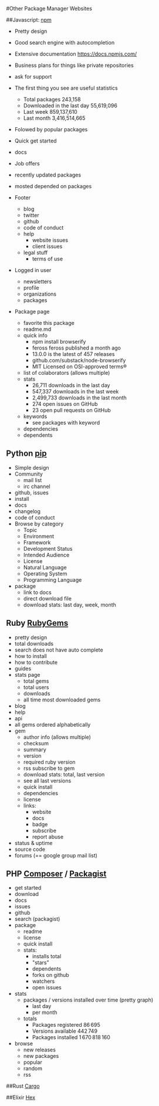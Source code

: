 #Other Package Manager Websites

##Javascript: [npm](https://www.npmjs.com/)
- Pretty design
- Good search engine with autocompletion
- Extensive documentation https://docs.npmjs.com/
- Business plans for things like private repositories
- ask for support
- The first thing you see are useful statistics
  - Total packages 243,158
  - Downloaded in the last day 55,619,096
  - Last week 859,137,610
  - Last month 3,416,514,665
- Folowed by popular packages
- Quick get started
- docs
- Job offers
- recently updated packages
- mosted depended on packages
- Footer
	- blog
	- twitter
	- github
	- code of conduct
	- help
	  - website issues
	  - client issues
	- legal stuff
	  - terms of use

- Logged in user
  - newsletters
  - profile
  - organizations
  - packages
- Package page
  - favorite this package
  - readme.md
  - quick info
	- npm install browserify
	- feross feross published a month ago
	- 13.0.0 is the latest of 457 releases
	- github.com/substack/node-browserify
	- MIT  Licensed on OSI-approved terms®
  - list of colaborators (allows multiple)
  - stats
	- 26,711 downloads in the last day
	- 547,337 downloads in the last week
	- 2,499,733 downloads in the last month
	- 274 open issues on GitHub
	- 23 open pull requests on GitHub
  - keywords
  	- see packages with keyword
  - dependencies
  - dependents

## Python [pip](https://pypi.python.org/pypi/pip)
- Simple design
- Community
  - mail list
  - irc channel
- github, issues
- install
- docs
- changelog
- code of conduct
- Browse by category
	- Topic
	- Environment
	- Framework
	- Development Status
	- Intended Audience
	- License
	- Natural Language
	- Operating System
	- Programming Language
- package
	- link to docs
	- direct download file
	- download stats: last day, week, month

## Ruby [RubyGems](https://rubygems.org)
- pretty design
- total downloads
- search does not have auto complete
- how to install 
- how to contribute
- guides
- stats page
  - total gems
  - total users
  - downloads
  - all time most downloaded gems
- blog
- help
- api
- all gems ordered alphabetically
- gem
	- author info (allows multiple)
	- checksum
	- summary
	- version
	- required ruby version
	- rss subscribe to gem
	- download stats: total, last version
	- see all last versions
	- quick install
	- dependencies
	- license
	- links:
	  - website
	  - docs
	  - badge
	  - subscribe
	  - report abuse
- status & uptime
- source code
- forums (== google group mail list)

## PHP [Composer](https://getcomposer.org/) / [Packagist](https://getcomposer.org/)
- get started
- download
- docs
- issues
- github
- search (packagist)
- package
	- readme
	- license
	- quick install
	- stats: 
		- installs total
		- "stars"
		- dependents
		- forks on github
		- watchers
		- open issues
- stats
	- packages / versions installed over time (pretty graph)
		- last day
		- per month
	- totals
		- Packages registered 86 695
		- Versions available 442 749
		- Packages installed 1 670 818 160
- browse
	- new releases
	- new packages
	- popular
	- random
	- rss

##Rust [Cargo](https://crates.io/)

##Elixir [Hex](https://hex.pm/)


